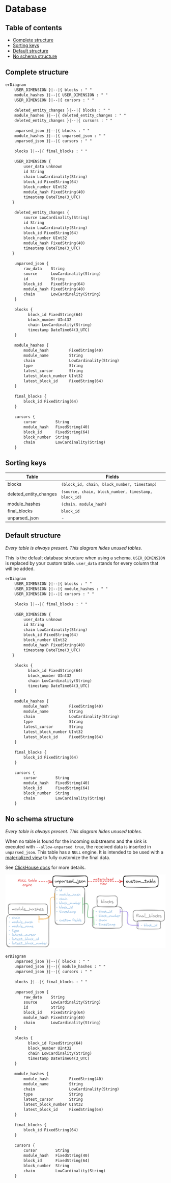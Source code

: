 # Database

## Table of contents

- [Complete structure](#complete-structure)
- [Sorting keys](#sorting-keys)
- [Default structure](#default-structure)
- [No schema structure](#no-schema-structure)

## Complete structure

```mermaid
erDiagram
    USER_DIMENSION }|--|{ blocks : " "
    module_hashes }|--|{ USER_DIMENSION : " "
    USER_DIMENSION }|--|{ cursors : " "

    deleted_entity_changes }|--|{ blocks : " "
    module_hashes }|--|{ deleted_entity_changes : " "
    deleted_entity_changes }|--|{ cursors : " "

    unparsed_json }|--|{ blocks : " "
    module_hashes }|--|{ unparsed_json : " "
    unparsed_json }|--|{ cursors : " "

    blocks }|--|{ final_blocks : " "

    USER_DIMENSION {
        user_data unknown
        id String
        chain LowCardinality(String)
        block_id FixedString(64)
        block_number UInt32
        module_hash FixedString(40)
        timestamp DateTime(3_UTC)
   }

    deleted_entity_changes {
        source LowCardinality(String)
        id String
        chain LowCardinality(String)
        block_id FixedString(64)
        block_number UInt32
        module_hash FixedString(40)
        timestamp DateTime(3_UTC)
   }

    unparsed_json {
        raw_data    String
        source      LowCardinality(String)
        id          String
        block_id    FixedString(64)
        module_hash FixedString(40)
        chain       LowCardinality(String)
    }

    blocks {
          block_id FixedString(64)
          block_number UInt32
          chain LowCardinality(String)
          timestamp DateTime64(3_UTC)
    }

    module_hashes {
        module_hash         FixedString(40)
        module_name         String
        chain               LowCardinality(String)
        type                String
        latest_cursor       String
        latest_block_number UInt32
        latest_block_id     FixedString(64)
    }

    final_blocks {
        block_id FixedString(64)
    }

    cursors {
        cursor        String
        module_hash   FixedString(40)
        block_id      FixedString(64)
        block_number  String
        chain         LowCardinality(String)
    }
```

## Sorting keys

| Table                  | Fields                                               |
| ---------------------- | ---------------------------------------------------- |
| blocks                 | `(block_id, chain, block_number, timestamp)`         |
| deleted_entity_changes | `(source, chain, block_number, timestamp, block_id)` |
| module_hashes          | `(chain, module_hash)`                               |
| final_blocks           | `block_id`                                           |
| unparsed_json          | -                                                    |

## Default structure

_Every table is always present. This diagram hides unused tables._

This is the default database structure when using a schema.
`USER_DIMENSION` is replaced by your custom table.
`user_data` stands for every column that will be added.

```mermaid
erDiagram
    USER_DIMENSION }|--|{ blocks : " "
    USER_DIMENSION }|--|{ module_hashes : " "
    USER_DIMENSION }|--|{ cursors : " "

    blocks }|--|{ final_blocks : " "

    USER_DIMENSION {
        user_data unknown
        id String
        chain LowCardinality(String)
        block_id FixedString(64)
        block_number UInt32
        module_hash FixedString(40)
        timestamp DateTime(3_UTC)
   }

    blocks {
          block_id FixedString(64)
          block_number UInt32
          chain LowCardinality(String)
          timestamp DateTime64(3_UTC)
    }

    module_hashes {
        module_hash         FixedString(40)
        module_name         String
        chain               LowCardinality(String)
        type                String
        latest_cursor       String
        latest_block_number UInt32
        latest_block_id     FixedString(64)
    }

    final_blocks {
        block_id FixedString(64)
    }

    cursors {
        cursor        String
        module_hash   FixedString(40)
        block_id      FixedString(64)
        block_number  String
        chain         LowCardinality(String)
    }
```

## No schema structure

_Every table is always present. This diagram hides unused tables._

When no table is found for the incoming substreams and the sink is executed with `--allow-unparsed true`, the received data is inserted in `unparsed_json`. This table has a `NULL` engine. It is intended to be used with a [materialized view](https://clickhouse.com/docs/en/guides/developer/cascading-materialized-views) to fully customize the final data.

See [ClickHouse docs](https://clickhouse.com/docs/en/integrations/data-formats/json#using-materialized-views) for more details.

![](/docs/mv_workflow.png)

```mermaid
erDiagram
    unparsed_json }|--|{ blocks : " "
    unparsed_json }|--|{ module_hashes : " "
    unparsed_json }|--|{ cursors : " "

    blocks }|--|{ final_blocks : " "

    unparsed_json {
        raw_data    String
        source      LowCardinality(String)
        id          String
        block_id    FixedString(64)
        module_hash FixedString(40)
        chain       LowCardinality(String)
    }

    blocks {
          block_id FixedString(64)
          block_number UInt32
          chain LowCardinality(String)
          timestamp DateTime64(3_UTC)
    }

    module_hashes {
        module_hash         FixedString(40)
        module_name         String
        chain               LowCardinality(String)
        type                String
        latest_cursor       String
        latest_block_number UInt32
        latest_block_id     FixedString(64)
    }

    final_blocks {
        block_id FixedString(64)
    }

    cursors {
        cursor        String
        module_hash   FixedString(40)
        block_id      FixedString(64)
        block_number  String
        chain         LowCardinality(String)
    }
```
